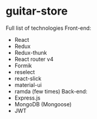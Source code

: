 # guitar-store
Full list of technologies
Front-end:
 * React
 * Redux
 * Redux-thunk
 * React router v4
 * Formik 
 * reselect
 * react-slick
 * material-ui
 * ramda (few times)
Back-end:
 * Express.js
 * MongoDB (Mongoose)
 * JWT
  
